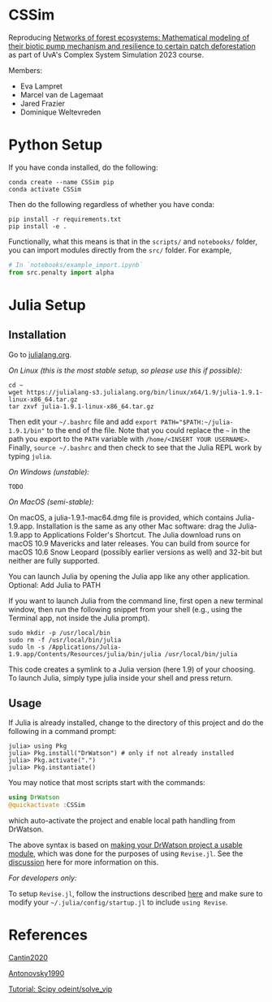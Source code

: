 # CSSim

Reproducing [Networks of forest ecosystems: Mathematical modeling of their biotic pump mechanism and resilience to certain patch deforestation](https://www.sciencedirect.com/science/article/pii/S1476945X20300386) as part of UvA's Complex System Simulation
2023 course.

Members:

* Eva Lampret
* Marcel van de Lagemaat
* Jared Frazier
* Dominique Weltevreden

# Python Setup

If you have conda installed, do the following:

```shell
conda create --name CSSim pip
conda activate CSSim 
```

Then do the following regardless of whether you have conda:

```shell
pip install -r requirements.txt
pip install -e .
```

Functionally, what this means is that in the `scripts/` and `notebooks/`
folder, you can import modules directly from the `src/` folder. For example,

```python
# In `notebooks/example_import.ipynb`
from src.penalty import alpha
```

# Julia Setup

## Installation

Go to [julialang.org](https://julialang.org/downloads/).

*On Linux (this is the most stable setup, so please use this if possible):*

```
cd ~
wget https://julialang-s3.julialang.org/bin/linux/x64/1.9/julia-1.9.1-linux-x86_64.tar.gz
tar zxvf julia-1.9.1-linux-x86_64.tar.gz
```

Then edit your `~/.bashrc` file and add `export PATH="$PATH:~/julia-1.9.1/bin"`
to the end of the file. Note that you could replace the `~` in the path you
export to the `PATH` variable with `/home/<INSERT YOUR USERNAME>`. Finally,
`source ~/.bashrc` and then check to see that the Julia REPL work
by typing `julia`.

*On Windows (unstable):*

```
TODO
```

*On MacOS (semi-stable):*

On macOS, a julia-1.9.1-mac64.dmg file is provided, which contains Julia-1.9.app. Installation is the same as any other Mac software: drag the Julia-1.9.app to Applications Folder's Shortcut. The Julia download runs on macOS 10.9 Mavericks and later releases. You can build from source for macOS 10.6 Snow Leopard (possibly earlier versions as well) and 32-bit but neither are fully supported.

You can launch Julia by opening the Julia app like any other application.
Optional: Add Julia to PATH

If you want to launch Julia from the command line, first open a new terminal window, then run the following snippet from your shell (e.g., using the Terminal app, not inside the Julia prompt).

```
sudo mkdir -p /usr/local/bin
sudo rm -f /usr/local/bin/julia
sudo ln -s /Applications/Julia-1.9.app/Contents/Resources/julia/bin/julia /usr/local/bin/julia
```

This code creates a symlink to a Julia version (here 1.9) of your choosing. To launch Julia, simply type julia inside your shell and press return.

## Usage

If Julia is already installed, change to the directory of this project
and do the following in a command prompt:

```
julia> using Pkg
julia> Pkg.install("DrWatson") # only if not already installed
julia> Pkg.activate(".")
julia> Pkg.instantiate()
```

You may notice that most scripts start with the commands:

```julia
using DrWatson
@quickactivate :CSSim
```

which auto-activate the project and enable local path handling from DrWatson.

The above syntax is based on [making your DrWatson project a usable module](https://juliadynamics.github.io/DrWatson.jl/stable/real_world/#Making-your-project-a-usable-module-1),
which was done for the purposes of using `Revise.jl`. See the [discussion](https://discourse.julialang.org/t/best-debug-workflow-for-dr-watson/97234/5)
here for more information on this.

*For developers only:*

To setup `Revise.jl`, follow the instructions described [here](https://timholy.github.io/Revise.jl/stable/) and make sure
to modify your `~/.julia/config/startup.jl` to include `using Revise`.

# References

[Cantin2020](https://www.sciencedirect.com/science/article/pii/S1476945X20300386)

[Antonovsky1990](https://www.sciencedirect.com/science/article/abs/pii/004058099090043U?via%3Dihub)

[Tutorial: Scipy odeint/solve_vip](https://danielmuellerkomorowska.com/2021/02/16/differential-equations-with-scipy-odeint-or-solve_ivp/)
